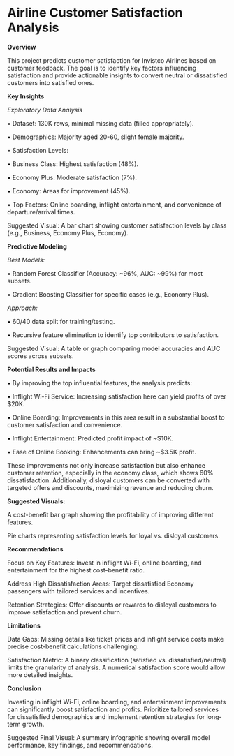 # Airline Customer Satisfaction Analysis

**Overview**

This project predicts customer satisfaction for Invistco Airlines based on customer feedback. The goal is to identify key factors influencing satisfaction and provide actionable insights to convert neutral or dissatisfied customers into satisfied ones.

**Key Insights**

*Exploratory Data Analysis*

• Dataset: 130K rows, minimal missing data (filled appropriately).

• Demographics: Majority aged 20-60, slight female majority.

• Satisfaction Levels:

• Business Class: Highest satisfaction (48%).

• Economy Plus: Moderate satisfaction (7%).

• Economy: Areas for improvement (45%).

• Top Factors: Online boarding, inflight entertainment, and convenience of departure/arrival times.

Suggested Visual: A bar chart showing customer satisfaction levels by class (e.g., Business, Economy Plus, Economy).

**Predictive Modeling**

*Best Models:*

• Random Forest Classifier (Accuracy: ~96%, AUC: ~99%) for most subsets.

• Gradient Boosting Classifier for specific cases (e.g., Economy Plus).

*Approach:*

• 60/40 data split for training/testing.

• Recursive feature elimination to identify top contributors to satisfaction.

Suggested Visual: A table or graph comparing model accuracies and AUC scores across subsets.

**Potential Results and Impacts**

• By improving the top influential features, the analysis predicts:

• Inflight Wi-Fi Service: Increasing satisfaction here can yield profits of over $20K.

• Online Boarding: Improvements in this area result in a substantial boost to customer satisfaction and convenience.

• Inflight Entertainment: Predicted profit impact of ~$10K.

• Ease of Online Booking: Enhancements can bring ~$3.5K profit.

These improvements not only increase satisfaction but also enhance customer retention, especially in the economy class, which shows 60% dissatisfaction. Additionally, disloyal customers can be converted with targeted offers and discounts, maximizing revenue and reducing churn.

**Suggested Visuals:**

A cost-benefit bar graph showing the profitability of improving different features.

Pie charts representing satisfaction levels for loyal vs. disloyal customers.

**Recommendations**

Focus on Key Features: Invest in inflight Wi-Fi, online boarding, and entertainment for the highest cost-benefit ratio.

Address High Dissatisfaction Areas: Target dissatisfied Economy passengers with tailored services and incentives.

Retention Strategies: Offer discounts or rewards to disloyal customers to improve satisfaction and prevent churn.

**Limitations**

Data Gaps: Missing details like ticket prices and inflight service costs make precise cost-benefit calculations challenging.

Satisfaction Metric: A binary classification (satisfied vs. dissatisfied/neutral) limits the granularity of analysis. A numerical satisfaction score would allow more detailed insights.

**Conclusion**

Investing in inflight Wi-Fi, online boarding, and entertainment improvements can significantly boost satisfaction and profits. Prioritize tailored services for dissatisfied demographics and implement retention strategies for long-term growth.

Suggested Final Visual: A summary infographic showing overall model performance, key findings, and recommendations.
